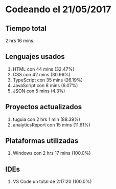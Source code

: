 # Codeando el 21/05/2017

## Tiempo total
2 hrs 16 mins.

## Lenguajes usados
1. HTML con 44 mins (32.47%)
1. CSS con 42 mins (30.96%)
1. TypeScript con 35 mins (26.19%)
1. JavaScript con 8 mins (6.07%)
1. JSON con 5 mins (4.3%)

## Proyectos actualizados
1. tuguia con 2 hrs 1 min (88.39%)
1. analyticsReport con 15 mins (11.61%)

## Plataformas utilizadas
1. Windows con 2 hrs 17 mins (100.0%)

## IDEs
1. VS Code un total de 2:17:20 (100.0%)
